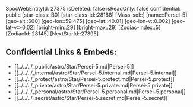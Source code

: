 ﻿---
location: [40.01,-59.475,600]
type: Star
tags:
- astro/Star

---
SpocWebEntityId: 27375
isDeleted: false
isReadOnly: false
confidential: public
[star-class::B0]
[star-class-id::28188]
[Mass-sol::]
[name::Persei-5]
[geo-alt::600]
[geo-lon::59.475]
[geo-lat::40.01]
[geo-lon-v::0.002]
[geo-lat-v::-0.02]
[bright-min::29]
[bright-max::29]
[Zodiac-index::5]
[ZodiacId::28145]
[NextStarId::27395]



## Confidential Links & Embeds: 
- [[../../../_public/astro/Star/Persei-5.md|Persei-5]] 
- [[../../../_internal/astro/Star/Persei-5.internal.md|Persei-5.internal]] 
- [[../../../_protect/astro/Star/Persei-5.protect.md|Persei-5.protect]] 
- [[../../../_private/astro/Star/Persei-5.private.md|Persei-5.private]] 
- [[../../../_personal/astro/Star/Persei-5.personal.md|Persei-5.personal]] 
- [[../../../_secret/astro/Star/Persei-5.secret.md|Persei-5.secret]] 
